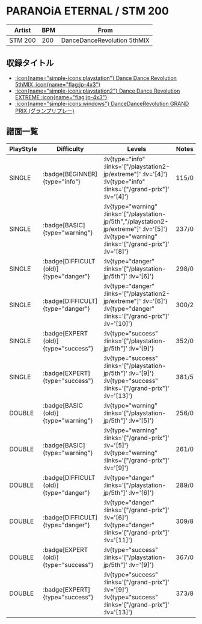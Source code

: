# PARANOiA ETERNAL / STM 200

|Artist|BPM|From|
|------|---|----|
|STM 200|200|DanceDanceRevolution 5thMIX|

## 収録タイトル

- [ :icon{name="simple-icons:playstation"} Dance Dance Revolution 5thMIX :icon{name="flag:jp-4x3"} ](/playstation-jp/5th)
- [ :icon{name="simple-icons:playstation2"} Dance Dance Revolution EXTREME :icon{name="flag:jp-4x3"} ](/playstation2-jp/extreme)
- [ :icon{name="simple-icons:windows"} DanceDanceRevolution GRAND PRIX (グランプリプレー)](/grand-prix)

## 譜面一覧

|PlayStyle|Difficulty|Levels|Notes|Movie|
|---------|----------|------|-----|-----|
|SINGLE| :badge[BEGINNER]{type="info"} | :lv{type="info" :links='["/playstation2-jp/extreme"]' :lv='[4]'}  :lv{type="info" :links='["/grand-prix"]' :lv='[4]'} |115/0||
|SINGLE| :badge[BASIC]{type="warning"} | :lv{type="warning" :links='["/playstation-jp/5th","/playstation2-jp/extreme"]' :lv='[5]'}  :lv{type="warning" :links='["/grand-prix"]' :lv='[8]'} |237/0||
|SINGLE| :badge[DIFFICULT (old)]{type="danger"} | :lv{type="danger" :links='["/playstation-jp/5th"]' :lv='[6]'} |298/0||
|SINGLE| :badge[DIFFICULT]{type="danger"} | :lv{type="danger" :links='["/playstation2-jp/extreme"]' :lv='[6]'}  :lv{type="danger" :links='["/grand-prix"]' :lv='[10]'} |300/2||
|SINGLE| :badge[EXPERT (old)]{type="success"} | :lv{type="success" :links='["/playstation-jp/5th"]' :lv='[9]'} |352/0||
|SINGLE| :badge[EXPERT]{type="success"} | :lv{type="success" :links='["/playstation-jp/5th"]' :lv='[9]'}  :lv{type="success" :links='["/grand-prix"]' :lv='[13]'} |381/5||
|DOUBLE| :badge[BASIC (old)]{type="warning"} | :lv{type="warning" :links='["/playstation-jp/5th"]' :lv='[5]'} |256/0||
|DOUBLE| :badge[BASIC]{type="warning"} | :lv{type="warning" :links='["/grand-prix"]' :lv='[5]'}  :lv{type="warning" :links='["/grand-prix"]' :lv='[9]'} |261/0||
|DOUBLE| :badge[DIFFICULT (old)]{type="danger"} | :lv{type="danger" :links='["/playstation-jp/5th"]' :lv='[6]'} |289/0||
|DOUBLE| :badge[DIFFICULT]{type="danger"} | :lv{type="danger" :links='["/grand-prix"]' :lv='[6]'}  :lv{type="danger" :links='["/grand-prix"]' :lv='[11]'} |309/8||
|DOUBLE| :badge[EXPERT (old)]{type="success"} | :lv{type="success" :links='["/playstation-jp/5th"]' :lv='[9]'} |367/0||
|DOUBLE| :badge[EXPERT]{type="success"} |  :lv{type="success" :links='["/grand-prix"]' :lv='[9]'} :lv{type="success" :links='["/grand-prix"]' :lv='[13]'} |373/8||
